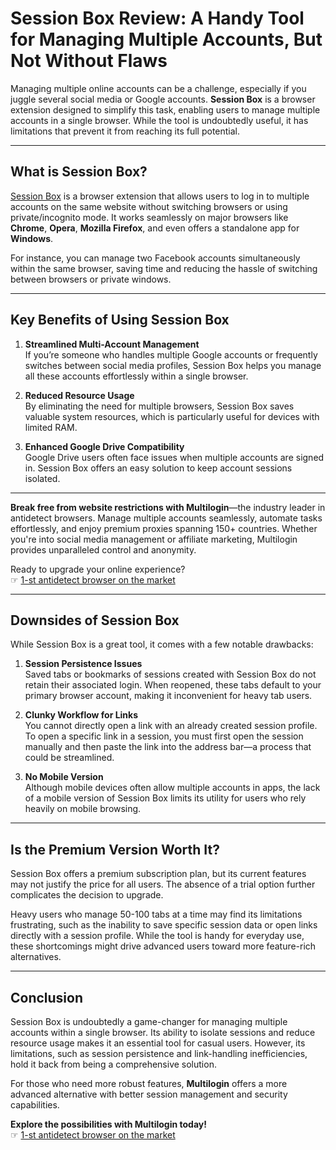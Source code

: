 # Session Box Review: A Handy Tool for Managing Multiple Accounts, But Not Without Flaws

Managing multiple online accounts can be a challenge, especially if you juggle several social media or Google accounts. **Session Box** is a browser extension designed to simplify this task, enabling users to manage multiple accounts in a single browser. While the tool is undoubtedly useful, it has limitations that prevent it from reaching its full potential.

---

## What is Session Box?

[Session Box](https://sessionbox.io/) is a browser extension that allows users to log in to multiple accounts on the same website without switching browsers or using private/incognito mode. It works seamlessly on major browsers like **Chrome**, **Opera**, **Mozilla Firefox**, and even offers a standalone app for **Windows**. 

For instance, you can manage two Facebook accounts simultaneously within the same browser, saving time and reducing the hassle of switching between browsers or private windows. 

---

## Key Benefits of Using Session Box

1. **Streamlined Multi-Account Management**  
   If you’re someone who handles multiple Google accounts or frequently switches between social media profiles, Session Box helps you manage all these accounts effortlessly within a single browser.

2. **Reduced Resource Usage**  
   By eliminating the need for multiple browsers, Session Box saves valuable system resources, which is particularly useful for devices with limited RAM.

3. **Enhanced Google Drive Compatibility**  
   Google Drive users often face issues when multiple accounts are signed in. Session Box offers an easy solution to keep account sessions isolated.

---

**Break free from website restrictions with Multilogin**—the industry leader in antidetect browsers. Manage multiple accounts seamlessly, automate tasks effortlessly, and enjoy premium proxies spanning 150+ countries. Whether you're into social media management or affiliate marketing, Multilogin provides unparalleled control and anonymity.  

Ready to upgrade your online experience?  
☞ [1-st antidetect browser on the market](https://bit.ly/multIlogin)

---

## Downsides of Session Box

While Session Box is a great tool, it comes with a few notable drawbacks:

1. **Session Persistence Issues**  
   Saved tabs or bookmarks of sessions created with Session Box do not retain their associated login. When reopened, these tabs default to your primary browser account, making it inconvenient for heavy tab users.

2. **Clunky Workflow for Links**  
   You cannot directly open a link with an already created session profile. To open a specific link in a session, you must first open the session manually and then paste the link into the address bar—a process that could be streamlined.

3. **No Mobile Version**  
   Although mobile devices often allow multiple accounts in apps, the lack of a mobile version of Session Box limits its utility for users who rely heavily on mobile browsing.

---

## Is the Premium Version Worth It?

Session Box offers a premium subscription plan, but its current features may not justify the price for all users. The absence of a trial option further complicates the decision to upgrade.

Heavy users who manage 50-100 tabs at a time may find its limitations frustrating, such as the inability to save specific session data or open links directly with a session profile. While the tool is handy for everyday use, these shortcomings might drive advanced users toward more feature-rich alternatives.

---

## Conclusion

Session Box is undoubtedly a game-changer for managing multiple accounts within a single browser. Its ability to isolate sessions and reduce resource usage makes it an essential tool for casual users. However, its limitations, such as session persistence and link-handling inefficiencies, hold it back from being a comprehensive solution.

For those who need more robust features, **Multilogin** offers a more advanced alternative with better session management and security capabilities.

**Explore the possibilities with Multilogin today!**  
☞ [1-st antidetect browser on the market](https://bit.ly/multIlogin)

